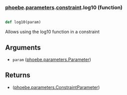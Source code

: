 ### [phoebe](phoebe.md).[parameters](phoebe.parameters.md).[constraint](phoebe.parameters.constraint.md).log10 (function)


```py

def log10(param)

```



Allows using the log10 function in a constraint

Arguments
----------------
* `param` ([phoebe.parameters.Parameter](phoebe.parameters.Parameter.md))

Returns
-----------
* ([phoebe.parameters.ConstraintParameter](phoebe.parameters.ConstraintParameter.md))

